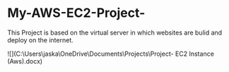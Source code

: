 # My-AWS-EC2-Project-
This Project is based on the virtual server in which websites are bulid and deploy on the internet.

![](C:\Users\jaska\OneDrive\Documents\Projects\Project- EC2 Instance (Aws).docx)
